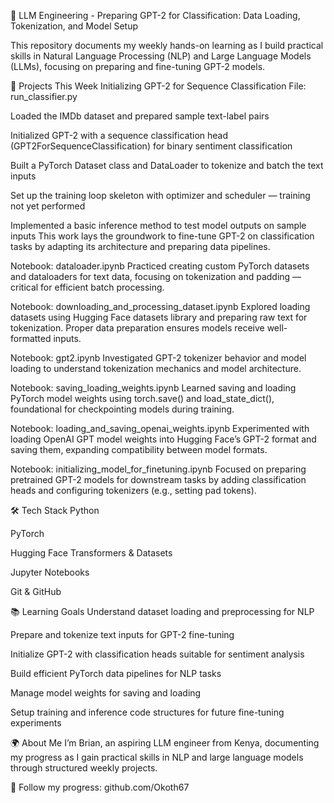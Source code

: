  🧠 LLM Engineering - Preparing GPT-2 for Classification: Data Loading, Tokenization, and Model Setup

This repository documents my weekly hands-on learning as I build practical skills in Natural Language Processing (NLP) and Large Language Models (LLMs), focusing on preparing and fine-tuning GPT-2 models.

📂 Projects This Week
Initializing GPT-2 for Sequence Classification
File: run_classifier.py

Loaded the IMDb dataset and prepared sample text-label pairs

Initialized GPT-2 with a sequence classification head (GPT2ForSequenceClassification) for binary sentiment classification

Built a PyTorch Dataset class and DataLoader to tokenize and batch the text inputs

Set up the training loop skeleton with optimizer and scheduler — training not yet performed

Implemented a basic inference method to test model outputs on sample inputs
This work lays the groundwork to fine-tune GPT-2 on classification tasks by adapting its architecture and preparing data pipelines.

Notebook: dataloader.ipynb
Practiced creating custom PyTorch datasets and dataloaders for text data, focusing on tokenization and padding — critical for efficient batch processing.

Notebook: downloading_and_processing_dataset.ipynb
Explored loading datasets using Hugging Face datasets library and preparing raw text for tokenization. Proper data preparation ensures models receive well-formatted inputs.

Notebook: gpt2.ipynb
Investigated GPT-2 tokenizer behavior and model loading to understand tokenization mechanics and model architecture.

Notebook: saving_loading_weights.ipynb
Learned saving and loading PyTorch model weights using torch.save() and load_state_dict(), foundational for checkpointing models during training.

Notebook: loading_and_saving_openai_weights.ipynb
Experimented with loading OpenAI GPT model weights into Hugging Face’s GPT-2 format and saving them, expanding compatibility between model formats.

Notebook: initializing_model_for_finetuning.ipynb
Focused on preparing pretrained GPT-2 models for downstream tasks by adding classification heads and configuring tokenizers (e.g., setting pad tokens).

🛠️ Tech Stack
Python

PyTorch

Hugging Face Transformers & Datasets

Jupyter Notebooks

Git & GitHub

📚 Learning Goals
Understand dataset loading and preprocessing for NLP

Prepare and tokenize text inputs for GPT-2 fine-tuning

Initialize GPT-2 with classification heads suitable for sentiment analysis

Build efficient PyTorch data pipelines for NLP tasks

Manage model weights for saving and loading

Setup training and inference code structures for future fine-tuning experiments

🌍 About Me
I’m Brian, an aspiring LLM engineer from Kenya, documenting my progress as I gain practical skills in NLP and large language models through structured weekly projects.

📌 Follow my progress: github.com/Okoth67


